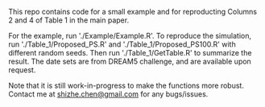 This repo contains code for a small example and for reproducting Columns 2 and 4 of Table 1 in the main paper.

For the example, run './Example/Example.R'.
To reproduce the simulation, run './Table_1/Proposed_PS.R' and './Table_1/Proposed_PS100.R' with different random seeds. 
Then run './Table_1/GetTable.R' to summarize the result. The date sets are from DREAM5 challenge, and are available upon request.

Note that it is still work-in-progress to make the functions more robust. Contact me at shizhe.chen@gmail.com for any bugs/issues. 



